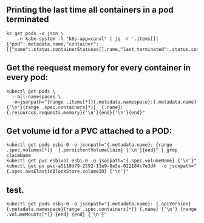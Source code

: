 ## Printing the last time all containers in a pod terminated

```
kc get pods -o json \
    -n kube-system -l "k8s-app=canal" | jq -r '.items[]|{"pod":.metadata.name,"container":[{"name":.status.containerStatuses[].name,"last_terminated":.status.containerStatuses[].lastState.terminated.finishedAt}]}'
```

## Get the reequest memory for every container in every pod:
```
kubectl get pods \
  --all-namespaces \
  -o=jsonpath="{range .items[*]}{.metadata.namespace}:{.metadata.name}{'\n'}{range .spec.containers[*]}  {.name}:{.resources.requests.memory}{'\n'}{end}{'\n'}{end}"
```


## Get volume id for a PVC attached to a POD:
```
kubectl get pods esbi-0 -o jsonpath="{.metadata.name}: {range .spec.volumes[*]}  {.persistentVolumeClaim} {'\n'}{end}" | grep claimName
kubectl get pvc esbivol-esbi-0 -o jsonpath="{.spec.volumeName} {'\n'}"
kubectl get pv pvc-a5118d79-2592-11e9-8e5e-022184c7e3d4  -o jsonpath="{.spec.awsElasticBlockStore.volumeID} {'\n'}"

```

## test.
```
kubectl get pods esbi-0 -o jsonpath="{.metadata.name}: {.apiVersion} {.metadata.namespace}{range .spec.containers[*]} {.name} {'\n'} {range .volumeMounts[*]} {end} {end} {'\n'}"

```
